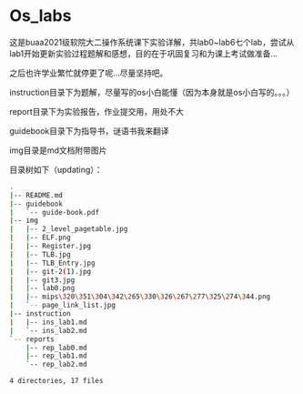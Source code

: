 # Os_labs
这是buaa2021级软院大二操作系统课下实验详解，共lab0~lab6七个lab，尝试从lab1开始更新实验过程题解和感想，目的在于巩固复习和为课上考试做准备...

之后也许学业繁忙就停更了呢...尽量坚持吧。

instruction目录下为题解，尽量写的os小白能懂（因为本身就是os小白写的。。。）

report目录下为实验报告，作业提交用，用处不大

guidebook目录下为指导书，谜语书我来翻译

img目录是md文档附带图片

目录树如下（updating）：

```bash
.
|-- README.md
|-- guidebook
|   `-- guide-book.pdf
|-- img
|   |-- 2_level_pagetable.jpg
|   |-- ELF.png
|   |-- Register.jpg
|   |-- TLB.jpg
|   |-- TLB_Entry.jpg
|   |-- git-2(1).jpg
|   |-- git3.jpg
|   |-- lab0.png
|   |-- mips\320\351\304\342\265\330\326\267\277\325\274\344.png
|   `-- page_link_list.jpg
|-- instruction
|   |-- ins_lab1.md
|   `-- ins_lab2.md
`-- reports
    |-- rep_lab0.md
    |-- rep_lab1.md
    `-- rep_lab2.md

4 directories, 17 files
```
